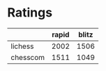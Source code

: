 # Ratings

|          | rapid | blitz |
|----------|-------|-------|
| lichess  | 2002 | 1506 |
| chesscom | 1511 | 1049 |

